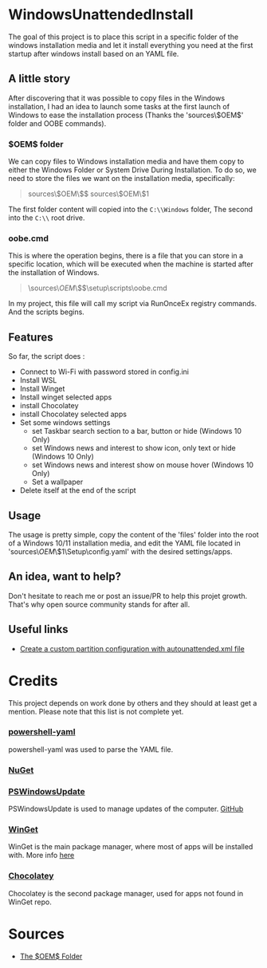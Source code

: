 # WindowsUnattendedInstall

The goal of this project is to place this script in a specific folder of the windows installation media and let it install everything you need at the first startup after windows install based on an YAML file. 

## A little story

After discovering that it was possible to copy files in the Windows installation, I had an idea to launch some tasks at the first launch of Windows to ease the installation process (Thanks the 'sources\\\$OEM\$' folder and OOBE commands).

### \$OEM\$ folder

We can copy files to Windows installation media and have them copy to either the Windows Folder or System Drive During Installation. To do so, we need to store the files we want on the installation media, specifically:

> sources\\\$OEM\\\$$ 
> sources\\\$OEM\\\$1

The first folder content will copied into the `C:\\Windows` folder, 
The second into the `C:\\` root drive.

### oobe.cmd

This is where the operation begins, there is a file that you can store in a specific location, which will be executed when the machine is started after the installation of Windows.

> \\sources\\$OEM$\\$$\\setup\\scripts\\oobe.cmd

In my project, this file will call my script via RunOnceEx registry commands. 
And the scripts begins.


## Features

So far, the script does : 

- Connect to Wi-Fi with password stored in config.ini
- Install WSL 
- Install Winget
- Install winget selected apps 
- install Chocolatey 
- install Chocolatey selected apps 
- Set some windows settings 
  - set Taskbar search section to a bar, button or hide (Windows 10 Only)
  - set Windows news and interest to show icon, only text or hide (Windows 10 Only)
  - set Windows news and interest show on mouse hover (Windows 10 Only)
  - Set a wallpaper
- Delete itself at the end of the script

## Usage 

The usage is pretty simple, copy the content of the 'files' folder into the root of a Windows 10/11 installation media, and edit the YAML file located in 'sources\\$OEM$\\$1\Setup\config.yaml' with the desired settings/apps.



## An idea, want to help? 

Don't hesitate to reach me or post an issue/PR to help this projet growth. That's why open source community stands for after all. 

## Useful links

- [Create a custom partition configuration with autounattended.xml file](https://docs.microsoft.com/en-us/windows-hardware/customize/desktop/unattend/microsoft-windows-setup-diskconfiguration-disk-createpartitions-createpartition-size)


# Credits

This project depends on work done by others and they should at least get a mention. Please note that this list is not complete yet.

### [powershell-yaml](https://github.com/cloudbase/powershell-yaml)

powershell-yaml was used to parse the YAML file.

### [NuGet](https://github.com/NuGet)


### [PSWindowsUpdate](https://www.powershellgallery.com/packages/PSWindowsUpdate/)

PSWindowsUpdate is used to manage updates of the computer. [GitHub](https://github.com/mgajda83/PSWindowsUpdate)

### [WinGet](https://github.com/microsoft/winget-cli)

WinGet is the main package manager, where most of apps will be installed with. More info [here](https://docs.microsoft.com/en-us/windows/package-manager/winget/)

### [Chocolatey](https://chocolatey.org/)

Chocolatey is the second package manager, used for apps not found in WinGet repo.


# Sources 

- [The \$OEM\$ Folder](https://dellwindowsreinstallationguide.com/the-oem-folder/)
